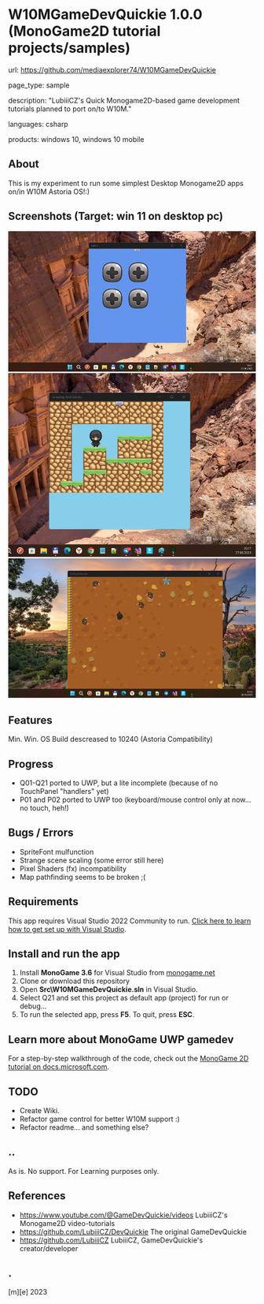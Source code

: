 # W10MGameDevQuickie 1.0.0 (MonoGame2D tutorial projects/samples)

url: https://github.com/mediaexplorer74/W10MGameDevQuickie

page_type: sample

description: "LubiiiCZ's Quick Monogame2D-based game development tutorials planned to 
port on/to W10M."

languages: csharp

products: windows 10, windows 10 mobile

## About 
This is my experiment to run some simplest Desktop Monogame2D apps on/in W10M Astoria OS!:)

## Screenshots (Target: win 11 on desktop pc)
![Button](Images/Q01.png)
![JumpingAndGravity](Images/Q21.png)
![TopDownShooter](Images/P02.png)

## Features
Min. Win. OS Build descreased to 10240 (Astoria Compatibility)

## Progress
- Q01-Q21 ported to UWP, but a lite incomplete (because of no TouchPanel "handlers" yet)
- P01 and P02 ported to UWP too (keyboard/mouse control only at now... no touch, heh!)

## Bugs / Errors
- SpriteFont mulfunction 
- Strange scene scaling (some error still here)
- Pixel Shaders (fx) incompatibility
- Map pathfinding seems to be broken ;(

## Requirements
This app requires Visual Studio 2022 Community to run. [Click here to learn how to get set up with Visual Studio](https://docs.microsoft.com/windows/uwp/get-started/get-set-up).

## Install and run the app
1. Install **MonoGame 3.6** for Visual Studio from [monogame.net](http://www.monogame.net/)
2. Clone or download this repository
3. Open **Src\W10MGameDevQuickie.sln** in Visual Studio.
4. Select Q21 and set this project as default app (project) for run or debug... 
5. To run the selected app, press **F5**. To quit, press **ESC**.

## Learn more about MonoGame UWP gamedev
For a step-by-step walkthrough of the code, check out the [MonoGame 2D tutorial on docs.microsoft.com](https://web.archive.org/web/20170907085024/https://docs.microsoft.com/en-us/windows/uwp/get-started/get-started-tutorial-game-mg2d).

## TODO
- Create Wiki.
- Refactor game control for better W10M support :)
- Refactor readme... and something else? 

## ..
As is. No support. For Learning purposes only.

## References
- https://www.youtube.com/@GameDevQuickie/videos LubiiiCZ's Monogame2D video-tutorials
- https://github.com/LubiiiCZ/DevQuickie The original GameDevQuickie
- https://github.com/LubiiiCZ LubiiiCZ, GameDevQuickie's creator/developer

## .
[m][e] 2023
